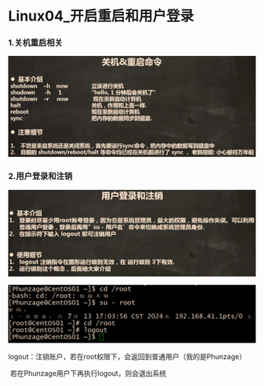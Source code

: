 # Linux04_开启重启和用户登录

### 1.关机重启相关

![image-20240713165307890](Linux04_开启重启和用户登录.assets/image-20240713165307890.png)

### 2.用户登录和注销

![image-20240713170011420](Linux04_开启重启和用户登录.assets/image-20240713170011420.png)

![image-20240713170803480](Linux04_开启重启和用户登录.assets/image-20240713170803480.png)

​	logout：注销账户，若在root权限下，会返回到普通用户（我的是Phunzage）

​	若在Phunzage用户下再执行logout，则会退出系统
